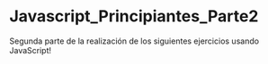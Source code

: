 # Javascript_Principiantes_Parte2
Segunda parte de la realización de los siguientes ejercicios usando JavaScript!
